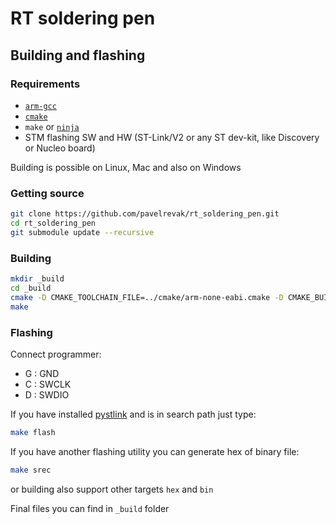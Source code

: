 # RT soldering pen

## Building and flashing

### Requirements

- [`arm-gcc`](https://developer.arm.com/open-source/gnu-toolchain/gnu-rm/downloads)
- [`cmake`](https://cmake.org/download/)
- `make` or [`ninja`](https://github.com/ninja-build/ninja)
- STM flashing SW and HW (ST-Link/V2 or any ST dev-kit, like Discovery or Nucleo board)

Building is possible on Linux, Mac and also on Windows

### Getting source

```sh
git clone https://github.com/pavelrevak/rt_soldering_pen.git
cd rt_soldering_pen
git submodule update --recursive
```

### Building

```sh
mkdir _build
cd _build
cmake -D CMAKE_TOOLCHAIN_FILE=../cmake/arm-none-eabi.cmake -D CMAKE_BUILD_TYPE=Release ..
make
```

### Flashing

Connect programmer:
- G : GND
- C : SWCLK
- D : SWDIO

If you have installed [pystlink](https://github.com/pavelrevak/pystlink) and is in search path just type:

```sh
make flash
```

If you have another flashing utility you can generate hex of binary file:

```sh
make srec
```

or building also support other targets `hex` and `bin`

Final files you can find in `_build` folder
